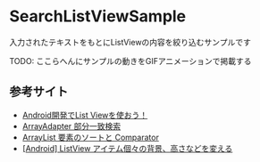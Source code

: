 # SearchListViewSample

入力されたテキストをもとにListViewの内容を絞り込むサンプルです

TODO: ここらへんにサンプルの動きをGIFアニメーションで掲載する

## 参考サイト

- [Android開発でList Viewを使おう！](https://qiita.com/Tsumugi/items/47f31bb7351979a45653)
- [ArrayAdapter 部分一致検索](http://blog.sfapps.jp/2015/10/17/partial_match_search_in_arrayadapter/)
- [ArrayList 要素のソートと Comparator](http://java.keicode.com/lib/collections-sort.php)
- [[Android] ListView アイテム個々の背景、高さなどを変える](https://akira-watson.com/android/listview-item-adjust.html)